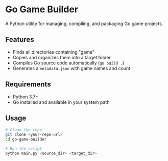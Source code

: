 # Go Game Builder

A Python utility for managing, compiling, and packaging Go game projects.

## Features
- Finds all directories containing "game"
- Copies and organizes them into a target folder
- Compiles Go source code automatically (`go build .`)
- Generates a `metadata.json` with game names and count

## Requirements
- Python 3.7+
- Go installed and available in your system path

## Usage
```bash
# Clone the repo
git clone <your-repo-url>
cd go-game-builder

# Run the script
python main.py <source_dir> <target_dir>
